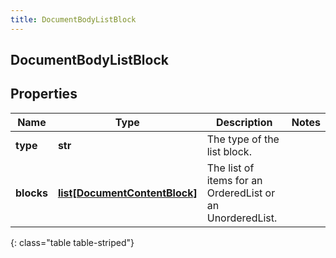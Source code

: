 ```yaml
---
title: DocumentBodyListBlock
---
```

## DocumentBodyListBlock

## Properties

|Name | Type | Description | Notes|
|------------ | ------------- | ------------- | -------------|
| **type** | **str** | The type of the list block. | |
| **blocks** | [**list[DocumentContentBlock]**](DocumentContentBlock.html) | The list of items for an OrderedList or an UnorderedList. | |
{: class="table table-striped"}


